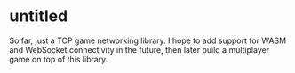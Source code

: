 # untitled
So far, just a TCP game networking library. I hope to add support for WASM and WebSocket connectivity in the future, then later build a multiplayer game on top of this library.
